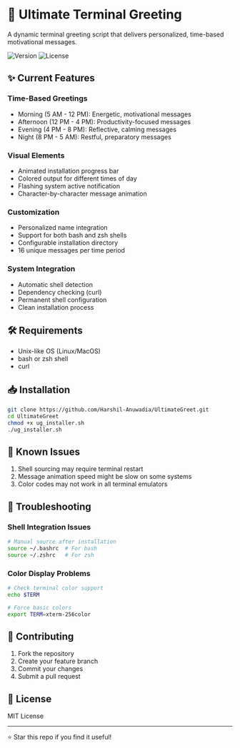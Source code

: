 # 🚀 Ultimate Terminal Greeting

A dynamic terminal greeting script that delivers personalized, time-based motivational messages.

![Version](https://img.shields.io/badge/version-1.0-green.svg)
![License](https://img.shields.io/badge/license-MIT-blue.svg)

## ✨ Current Features

### Time-Based Greetings
- Morning (5 AM - 12 PM): Energetic, motivational messages
- Afternoon (12 PM - 4 PM): Productivity-focused messages
- Evening (4 PM - 8 PM): Reflective, calming messages
- Night (8 PM - 5 AM): Restful, preparatory messages

### Visual Elements
- Animated installation progress bar
- Colored output for different times of day
- Flashing system active notification
- Character-by-character message animation

### Customization
- Personalized name integration
- Support for both bash and zsh shells
- Configurable installation directory
- 16 unique messages per time period

### System Integration
- Automatic shell detection
- Dependency checking (curl)
- Permanent shell configuration
- Clean installation process

## 🛠️ Requirements
- Unix-like OS (Linux/MacOS)
- bash or zsh shell
- curl

## 📥 Installation
```bash
git clone https://github.com/Harshil-Anuwadia/UltimateGreet.git
cd UltimateGreet
chmod +x ug_installer.sh
./ug_installer.sh
```

## 🐛 Known Issues
1. Shell sourcing may require terminal restart
2. Message animation speed might be slow on some systems
3. Color codes may not work in all terminal emulators

## 🔧 Troubleshooting

### Shell Integration Issues
```bash
# Manual source after installation
source ~/.bashrc  # For bash
source ~/.zshrc   # For zsh
```

### Color Display Problems
```bash
# Check terminal color support
echo $TERM

# Force basic colors
export TERM=xterm-256color
```

## 🤝 Contributing
1. Fork the repository
2. Create your feature branch
3. Commit your changes
4. Submit a pull request

## 📜 License
MIT License

---
⭐ Star this repo if you find it useful!
